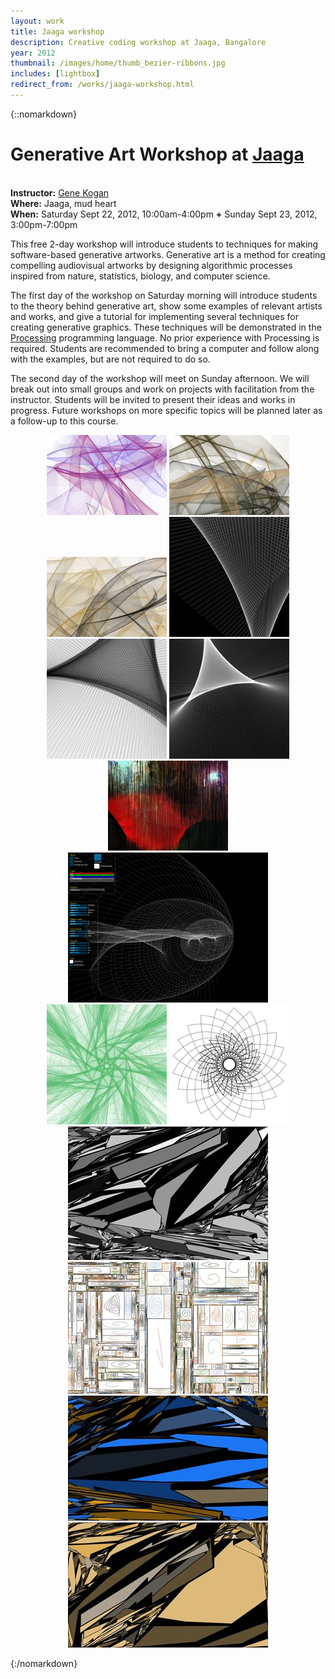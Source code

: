 ```yaml
---
layout: work
title: Jaaga workshop
description: Creative coding workshop at Jaaga, Bangalore
year: 2012
thumbnail: /images/home/thumb_bezier-ribbons.jpg
includes: [lightbox]
redirect_from: /works/jaaga-workshop.html
---
```


{::nomarkdown}
<p>
	<h1><b>Generative Art Workshop at <a href="http://www.jaaga.in">Jaaga</a></b></h1>
	<br/><b>Instructor:</b> <a href="http://www.genekogan.com">Gene Kogan</a>
	<br/><b>Where:</b> Jaaga, mud heart
	<br/><b>When:</b> Saturday Sept 22, 2012, 10:00am-4:00pm <b>+</b> Sunday Sept 23, 2012, 3:00pm-7:00pm
</p>
<p>
	This free 2-day workshop will introduce students to techniques for making software-based generative artworks. Generative art is a method for creating compelling audiovisual artworks by designing algorithmic processes inspired from nature, statistics, biology, and computer science.
</p>
<p>
	The first day of the workshop on Saturday morning will introduce students to the theory behind generative art, show some examples of relevant artists and works, and give a tutorial for implementing several techniques for creating generative graphics. These techniques will be demonstrated in the <a href="http://www.processing.org">Processing</a> programming language. No prior experience with Processing is required. Students are recommended to bring a computer and follow along with the examples, but are not required to do so.
</p>
<p>
	The second day of the workshop will meet on Sunday afternoon. We will break out into small groups and work on projects with facilitation from the instructor. Students will be invited to present their ideas and works in progress. Future workshops on more specific topics will be planned later as a follow-up to this course.
</p>
<p/>
<p>
	<center>
	<a href="/images/bezier-ribbons/bezier-ribbon1.jpg" rel="lightbox[genart]"><img src="/images/bezier-ribbons/thumb_bezier-ribbon1.jpg" /></a>
	<a href="/images/bezier-ribbons/bezier-ribbon5.jpg" rel="lightbox[genart]"><img src="/images/bezier-ribbons/thumb_bezier-ribbon5.jpg" /></a>
	<a href="/images/bezier-ribbons/bezier-ribbon10.jpg" rel="lightbox[genart]"><img src="/images/bezier-ribbons/thumb_bezier-ribbon10.jpg" /></a>
	<a href="/images/interference/interference11.png" rel="lightbox[genart]"><img src="/images/interference/thumb_interference11.png" /></a>
	<a href="/images/interference/interference14.png" rel="lightbox[genart]"><img src="/images/interference/thumb_interference14.png" /></a>
	<a href="/images/interference/interference12.png" rel="lightbox[genart]"><img src="/images/interference/thumb_interference12.png" /></a>
	<a href="/images/scripting-photoshop/pic97a.jpg" rel="lightbox[genart]"><img src="/images/scripting-photoshop/thumb_pic97a.jpg" /></a>
	<a href="/images/seashell-fabrication/generator3.png" rel="lightbox[genart]"><img src="/images/seashell-fabrication/thumb_generator3.png" /></a>
	<a href="/images/stars/bezier6.jpg" rel="lightbox[genart]"><img src="/images/stars/thumb_bezier6.jpg" /></a>
	<a href="/images/stars/star-00011.png" rel="lightbox[genart]"><img src="/images/stars/thumb_star-00011.png" /></a>
	<a href="/images/subdivision/subdivision1.jpg" rel="lightbox[genart]"><img src="/images/subdivision/thumb_subdivision1.jpg" /></a>
	<a href="/images/subdivision/subdivision2.jpg" rel="lightbox[genart]"><img src="/images/subdivision/thumb_subdivision2.jpg" /></a>
	<a href="/images/subdivision/subdivision3.jpg" rel="lightbox[genart]"><img src="/images/subdivision/thumb_subdivision3.jpg" /></a>
	<a href="/images/subdivision/subdivision4.jpg" rel="lightbox[genart]"><img src="/images/subdivision/thumb_subdivision4.jpg" /></a>
	</center>

</p>
{:/nomarkdown}